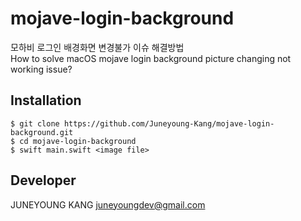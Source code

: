 # mojave-login-background
모하비 로그인 배경화면 변경불가 이슈 해결방법  
How to solve macOS mojave login background picture changing not working issue? 

## Installation
```
$ git clone https://github.com/Juneyoung-Kang/mojave-login-background.git
$ cd mojave-login-background
$ swift main.swift <image file>
```

## Developer
JUNEYOUNG KANG [juneyoungdev@gmail.com](mailto:juneyoungdev@gmail.com)
